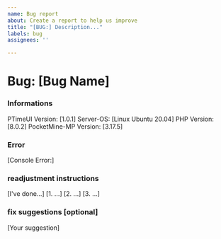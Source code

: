 ```yaml
---
name: Bug report
about: Create a report to help us improve
title: "[BUG:] Description..."
labels: bug
assignees: ''

---
```


# Bug: [Bug Name]

### Informations
PTimeUI Version: [1.0.1]
Server-OS: [Linux Ubuntu 20.04]
PHP Version: [8.0.2]
PocketMine-MP Version: [3.17.5]

### Error
[Console Error:]

### readjustment instructions
[I've done...]
[1. ...]
[2. ...]
[3. ...]

### fix suggestions [optional]
[Your suggestion]
